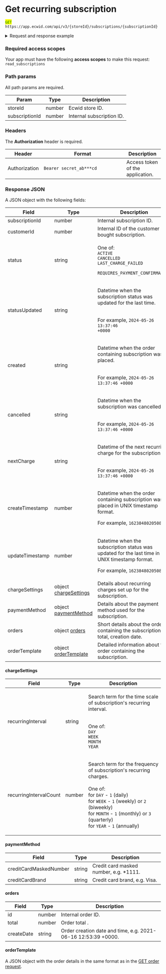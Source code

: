 # Get recurring subscription

<mark style="color:green;">`GET`</mark> `https://app.ecwid.com/api/v3/{storeId}/subscriptions/{subscriptionId}`&#x20;

<details>

<summary>Request and response example</summary>

Request:

```http
GET /api/v3/1003/subscriptions/66839 HTTP/1.1
Authorization: Bearer secret_token
Host: app.ecwid.com
```

Response:

```json
{
  "subscriptionId": 66839,
  "customerId": 43343272,
  "status": "CANCELLED",
  "statusUpdated": "2021-07-23 21:17:26 +0000",
  "created": "2021-06-16 12:53:40 +0000",
  "cancelled": "2021-07-23 21:17:26 +0000",
  "nextCharge": "2021-07-16 12:53:40 +0000",
  "createTimestamp": 1623848020508,
  "updateTimestamp": 1627075046478,
  "chargeSettings": {
    "recurringInterval": "MONTH",
    "recurringIntervalCount": 1
  },
  "paymentMethod": {
    "creditCardMaskedNumber": "*1111",
    "creditCardBrand": "visa"
  },
  "orderTemplate": {
    "id": "121",
    "email": "test@test.test",
    "additionalInfo": {
      "creditCard": "*1111 (12/2024)",
      "creditCardExpirationMonth": "12",
      "creditCardExpirationYear": "2024",
      "google_customer_id": "11111111.2222222222",
      "stripeCardId": "pm_1X2xXXX34XXxXxxXxxxXXXX",
      "stripeCreditCardBrand": "visa",
      "stripeCreditCardLast4Digit": "1111",
      "stripeCustomerId": "cus_XXXxxxX12xxxxX",
      "stripeFingerprint": "xxxxxXXX1X2xxxXX",
      "stripeLiveMode": "false"
    },
    "orderComments": "",
    "paymentMethod": "Credit or debit card",
    "paymentModule": "Stripe",
    "total": 26.84,
    "subtotal": 12,
    "usdTotal": 32.545878290056045,
    "tax": 4.84,
    "customerTaxExempt": false,
    "customerTaxId": "",
    "customerTaxIdValid": false,
    "reversedTaxApplied": false,
    "items": [
      {
        "id": 762397105,
        "productId": 11111111,
        "categoryId": 0,
        "price": 12,
        "productPrice": 12,
        "shipping": 10,
        "tax": 4.84,
        "fixedShippingRate": 0,
        "sku": "006789",
        "name": "Mug",
        "shortDescription": "This is the best product in the world!",
        "quantity": 1,
        "quantityInStock": 37,
        "weight": 0.2,
        "trackQuantity": false,
        "fixedShippingRateOnly": false,
        "digital": false,
        "productAvailable": true,
        "imageUrl": "https://d2j6dbq0eux0bg.cloudfront.net/images/11111/111111.jpg",
        "recurringChargeSettings": {
          "recurringInterval": "MONTH",
          "intervalCount": 1
        },
        "selectedOptions": [
          {
            "name": "Color",
            "type": "CHOICE",
            "value": "White",
            "valuesArray": [
              "White"
            ],
            "selections": [
              {
                "selectionTitle": "White",
                "selectionModifier": 0,
                "selectionModifierType": "ABSOLUTE"
              }
            ]
          }
        ],
        "taxes": [
          {
            "name": "VAT",
            "value": 22,
            "total": 4.84,
            "taxOnDiscountedSubtotal": 2.64,
            "taxOnShipping": 2.2,
            "includeInPrice": true
          }
        ],
        "dimensions": {
          "length": 21,
          "width": 21,
          "height": 21
        }
      }
    ],
    "billingPerson": {
      "name": "First Last",
      "companyName": "",
      "street": "Otto-Braun-Straße",
      "city": "Berlin",
      "countryCode": "DE",
      "countryName": "Germany",
      "postalCode": "10178",
      "stateOrProvinceCode": "BE",
      "stateOrProvinceName": "Berlin",
      "phone": "+491625555012"
    },
    "shippingPerson": {
      "name": "First Last",
      "companyName": "",
      "street": "Otto-Braun-Straße",
      "city": "Berlin",
      "countryCode": "DE",
      "countryName": "Germany",
      "postalCode": "10178",
      "stateOrProvinceCode": "BE",
      "stateOrProvinceName": "Berlin",
      "phone": "+11111111111"
    },
    "shippingOption": {
      "shippingMethodName": "Local delivery – City",
      "shippingRate": 10
    },
    "handlingFee": {},
    "pricesIncludeTax": false
  },
  "orders": [
    {
      "id": 266645518,
      "total": 26.84,
      "createDate": "2021-06-16 12:53:39 +0000"
    }
  ]
}
```



</details>

### Required access scopes

Your app must have the following **access scopes** to make this request: `read_subscriptions`

### Path params

All path params are required.

| Param          | Type   | Description               |
| -------------- | ------ | ------------------------- |
| storeId        | number | Ecwid store ID.           |
| subscriptionId | number | Internal subscription ID. |

### Headers

The **Authorization** header is required.

<table><thead><tr><th>Header</th><th width="252">Format</th><th>Description</th></tr></thead><tbody><tr><td>Authorization</td><td><code>Bearer secret_ab***cd</code></td><td>Access token of the application.</td></tr></tbody></table>

### Response JSON

A JSON object with the following fields:

| Field           | Type                                                                  | Description                                                                                                                                               |
| --------------- | --------------------------------------------------------------------- | --------------------------------------------------------------------------------------------------------------------------------------------------------- |
| subscriptionId  | number                                                                | Internal subscription ID.                                                                                                                                 |
| customerId      | number                                                                | Internal ID of the customer who bought subscription.                                                                                                      |
| status          | string                                                                | <p>One of: <br><code>ACTIVE</code><br><code>CANCELLED</code><br><code>LAST_CHARGE_FAILED</code> </p><p><code>REQUIRES_PAYMENT_CONFIRMATION</code></p>     |
| statusUpdated   | string                                                                | <p>Datetime when the subscription status was updated for the last time. </p><p><br>For example, <code>2024-05-26 13:37:46 +0000</code></p>                |
| created         | string                                                                | <p>Datetime when the order containing subscription was placed. </p><p><br>For example, <code>2024-05-26 13:37:46 +0000</code></p>                         |
| cancelled       | string                                                                | <p>Datetime when the subscription was cancelled. </p><p><br>For example, <code>2024-05-26 13:37:46 +0000</code></p>                                       |
| nextCharge      | string                                                                | <p>Datetime of the next recurring charge for the subscription. </p><p><br>For example, <code>2024-05-26 13:37:46 +0000</code></p>                         |
| createTimestamp | number                                                                | <p>Datetime when the order containing subscription was placed in UNIX timestamp format.</p><p></p><p>For example, <code>1623848020508</code></p>          |
| updateTimestamp | number                                                                | <p>Datetime when the subscription status was updated for the last time in UNIX timestamp format.</p><p></p><p>For example, <code>1623848020508</code></p> |
| chargeSettings  | object [chargeSettings](get-recurring-subscription.md#chargesettings) | Details about recurring charges set up for the subscription.                                                                                              |
| paymentMethod   | object [paymentMethod](get-recurring-subscription.md#paymentmethod)   | Details about the payment method used for the subscription.                                                                                               |
| orders          | object [orders](get-recurring-subscription.md#orders)                 | Short details about the order containing the subscription: ID, total, creation date.                                                                      |
| orderTemplate   | object [orderTemplate](get-recurring-subscription.md#ordertemplate)   | Detailed information about the order containing the subscription.                                                                                         |

#### chargeSettings

| Field                  | Type   | Description                                                                                                                                                                                                                                                                                                                                                         |
| ---------------------- | ------ | ------------------------------------------------------------------------------------------------------------------------------------------------------------------------------------------------------------------------------------------------------------------------------------------------------------------------------------------------------------------- |
| recurringInterval      | string | <p>Search term for the time scale of subscription's recurring interval. </p><p><br>One of: <br><code>DAY</code><br><code>WEEK</code><br><code>MONTH</code><br><code>YEAR</code></p>                                                                                                                                                                                 |
| recurringIntervalCount | number | <p>Search term for the frequency of subscription's recurring charges. <br><br>One of: <br>for <code>DAY</code> - <code>1</code> (daily)<br>for <code>WEEK</code> - <code>1</code> (weekly) or <code>2</code> (biweekly)<br>for <code>MONTH</code> - <code>1</code> (monthly) or <code>3</code> (quarterly)<br>for <code>YEAR</code> - <code>1</code> (annually)</p> |

#### paymentMethod

| Field                  | Type   | Description                             |
| ---------------------- | ------ | --------------------------------------- |
| creditCardMaskedNumber | string | Credit card masked number, e.g. \*1111. |
| creditCardBrand        | string | Credit card brand, e.g. Visa.           |

#### orders

| Field      | Type   | Description                                                   |
| ---------- | ------ | ------------------------------------------------------------- |
| id         | number | Internal order ID.                                            |
| total      | number | Order total .                                                 |
| createDate | string | Order creation date and time, e.g. 2021-06-16 12:53:39 +0000. |

#### orderTemplate

A JSON object with the order details in the same format as in the [GET order request](../get-order.md).
